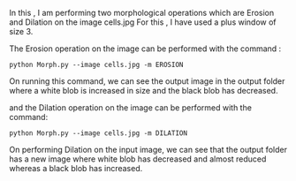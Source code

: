 In this , I am performing two morphological operations which are Erosion and Dilation on the image cells.jpg
For this , I have used a plus window of size 3. 

The Erosion operation on the image can be performed with the command :
```
python Morph.py --image cells.jpg -m EROSION

```

On running this command, we can see the output image in the output folder where a white blob is increased in size and the
black blob has decreased. 


and the Dilation operation on the image can be performed with the command:
```
python Morph.py --image cells.jpg -m DILATION

```

On performing Dilation on the input image, we can see that the output folder has a new image where white blob has decreased and
almost reduced whereas a black blob has increased. 
